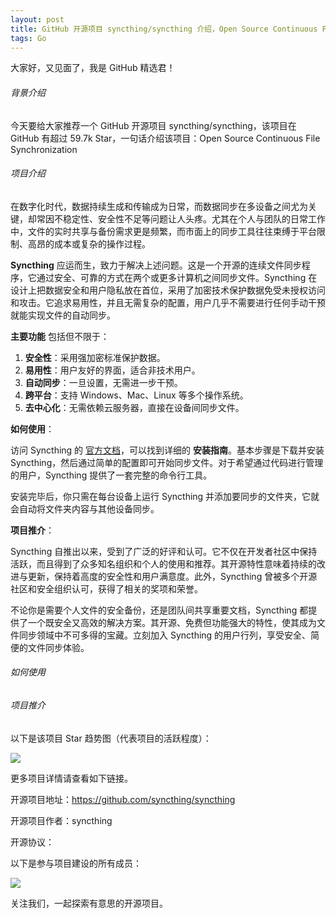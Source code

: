 ```yaml
---
layout: post
title: GitHub 开源项目 syncthing/syncthing 介绍，Open Source Continuous File Synchronization
tags: Go
---
```


大家好，又见面了，我是 GitHub 精选君！

###### 背景介绍

今天要给大家推荐一个 GitHub 开源项目 syncthing/syncthing，该项目在 GitHub 有超过 59.7k Star，一句话介绍该项目：Open Source Continuous File Synchronization





###### 项目介绍

在数字化时代，数据持续生成和传输成为日常，而数据同步在多设备之间尤为关键，却常因不稳定性、安全性不足等问题让人头疼。尤其在个人与团队的日常工作中，文件的实时共享与备份需求更是频繁，而市面上的同步工具往往束缚于平台限制、高昂的成本或复杂的操作过程。

**Syncthing** 应运而生，致力于解决上述问题。这是一个开源的连续文件同步程序，它通过安全、可靠的方式在两个或更多计算机之间同步文件。Syncthing 在设计上把数据安全和用户隐私放在首位，采用了加密技术保护数据免受未授权访问和攻击。它追求易用性，并且无需复杂的配置，用户几乎不需要进行任何手动干预就能实现文件的自动同步。

**主要功能** 包括但不限于：

1. **安全性**：采用强加密标准保护数据。
2. **易用性**：用户友好的界面，适合非技术用户。
3. **自动同步**：一旦设置，无需进一步干预。
4. **跨平台**：支持 Windows、Mac、Linux 等多个操作系统。
5. **去中心化**：无需依赖云服务器，直接在设备间同步文件。

**如何使用**：

访问 Syncthing 的 [官方文档](https://docs.syncthing.net/intro/getting-started.html)，可以找到详细的 **安装指南**。基本步骤是下载并安装 Syncthing，然后通过简单的配置即可开始同步文件。对于希望通过代码进行管理的用户，Syncthing 提供了一套完整的命令行工具。

安装完毕后，你只需在每台设备上运行 Syncthing 并添加要同步的文件夹，它就会自动将文件夹内容与其他设备同步。

**项目推介**：

Syncthing 自推出以来，受到了广泛的好评和认可。它不仅在开发者社区中保持活跃，而且得到了众多知名组织和个人的使用和推荐。其开源特性意味着持续的改进与更新，保持着高度的安全性和用户满意度。此外，Syncthing 曾被多个开源社区和安全组织认可，获得了相关的奖项和荣誉。

不论你是需要个人文件的安全备份，还是团队间共享重要文档，Syncthing 都提供了一个既安全又高效的解决方案。其开源、免费但功能强大的特性，使其成为文件同步领域中不可多得的宝藏。立刻加入 Syncthing 的用户行列，享受安全、简便的文件同步体验。

###### 如何使用

###### 项目推介

以下是该项目 Star 趋势图（代表项目的活跃程度）：

![](https://api.star-history.com/svg?repos=syncthing/syncthing&type=Timeline)

更多项目详情请查看如下链接。

开源项目地址：https://github.com/syncthing/syncthing 

开源项目作者：syncthing

开源协议：

以下是参与项目建设的所有成员：

![](https://contrib.rocks/image?repo=syncthing/syncthing)

关注我们，一起探索有意思的开源项目。

